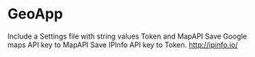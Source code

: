 # GeoApp

Include a Settings file with string values Token and MapAPI
Save Google maps API key to MapAPI
Save IPInfo API key to Token. http://ipinfo.io/
